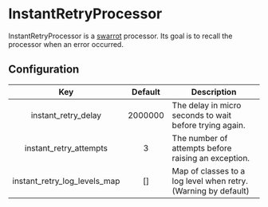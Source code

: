 # InstantRetryProcessor

InstantRetryProcessor is a [swarrot](https://github.com/swarrot/swarrot) processor.
Its goal is to recall the processor when an error occurred.

## Configuration

|Key                         |Default|Description                                                   |
|:--------------------------:|:-----:|--------------------------------------------------------------|
|instant_retry_delay         |2000000|The delay in micro seconds to wait before trying again.       |
|instant_retry_attempts      |3      |The number of attempts before raising an exception.           |
|instant_retry_log_levels_map|[]     |Map of classes to a log level when retry. (Warning by default)|
